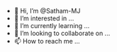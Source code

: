 - 👋 Hi, I’m @Satham-MJ
- 👀 I’m interested in ...
- 🌱 I’m currently learning ...
- 💞️ I’m looking to collaborate on ...
- 📫 How to reach me ...

<!---
Satham-MJ/Satham-MJ is a ✨ special ✨ repository because its `README.md` (this file) appears on your GitHub profile.
You can click the Preview link to take a look at your changes.
--->
